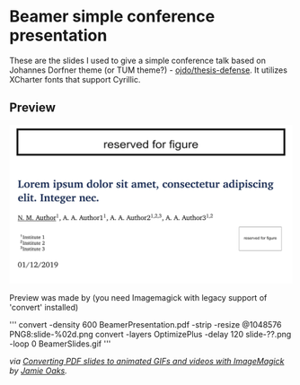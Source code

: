 # Beamer simple conference presentation

These are the slides I used to give a simple conference talk based on Johannes Dorfner theme (or TUM theme?) - [ojdo/thesis-defense](https://github.com/ojdo/thesis-defense). It utilizes XCharter fonts that support Cyrillic.


## Preview

![Slides animated](BeamerSlides.gif)

Preview was made by (you need Imagemagick with legacy support of 'convert' installed)

'''
convert -density 600 BeamerPresentation.pdf -strip -resize @1048576 PNG8:slide-%02d.png
convert -layers OptimizePlus -delay 120 slide-??.png -loop 0 BeamerSlides.gif
'''

*via [Converting PDF slides to animated GIFs and videos with ImageMagick](http://phyletica.org/imagemagick/) by [Jamie Oaks](http://github.com/joaks1).*
